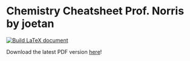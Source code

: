 # Chemistry Cheatsheet Prof. Norris by joetan

[![Build LaTeX document](../../actions/workflows/main.yml/badge.svg)](../../actions/workflows/main.yml)


Download the latest PDF version [here](../../releases/latest)!
